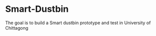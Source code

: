 # Smart-Dustbin
The goal is to build a Smart dustbin prototype and test in University of Chittagong
